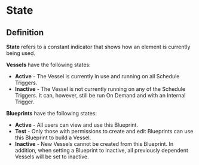 # State

## Definition

**State** refers to a constant indicator that shows how an element is currently being used. 

**Vessels** have the following states:

*  **Active** - The Vessel is currently in use and running on all Schedule Triggers.
*  **Inactive** - The Vessel is not currently running on any of the Schedule Triggers. It can, however, still be run On Demand and with an Internal Trigger.

**Blueprints** have the following states:

*  **Active** - All users can view and use this Blueprint.
*  **Test** - Only those with permissions to create and edit Blueprints can use this Blueprint to build a Vessel.
*  **Inactive** - New Vessels cannot be created from this Blueprint. In addition, when setting a Blueprint to inactive, all previously dependent Vessels will be set to inactive.

